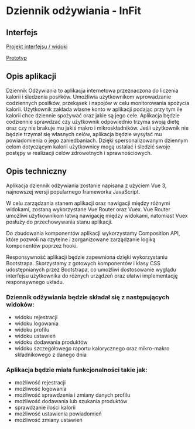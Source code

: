 # Dziennik odżywiania - InFit

## Interfejs
[Projekt interfejsu / widoki](https://marvelapp.com/prototype/c6fj0f3/screens)

[Prototyp](https://marvelapp.com/prototype/c6fj0f3/screen/94319244)

## Opis aplikacji
Dziennik Odżywiania to aplikacja internetowa przeznaczona do liczenia kalorii i śledzenia posiłków. Umożliwia użytkownikom wprowadzanie codziennych posiłków, przekąsek i napojów w celu monitorowania spożycia kalorii.  Użytkownik zakłada własne konto w aplikacji podając przy tym ile kalorii chce dziennie spożywać oraz jakie są jego cele. Aplikacja będzie codziennie sprawdzać czy użytkownik odpowiednio trzyma swoją dietę oraz czy nie brakuje mu jakiś makro i mikroskładników. Jeśli użytkownik nie będzie trzymał się własnych celów, aplikacja będzie wysyłać mu powiadomienia o jego zaniedbaniach. Dzięki spersonalizowanym dziennym celom dotyczącym kalorii użytkownicy mogą ustalać i śledzić swoje postępy w realizacji celów zdrowotnych i sprawnościowych. 

## Opis techniczny

Aplikacja dziennik odżywiania  zostanie napisana z użyciem Vue 3, najnowszej wersji popularnego frameworka JavaScript. 

W celu zarządzania stanem aplikacji oraz nawigacji między różnymi widokami, zostaną wykorzystane Vue Router oraz Vuex. Vue Router umożliwi użytkownikom łatwą nawigację między widokami, natomiast Vuex posłuży do przechowywania stanu aplikacji.

Do zbudowania komponentów aplikacji wykorzystamy Composition API, które pozwoli na czytelne i zorganizowane zarządzanie logiką komponentów poprzez hooki. 

Responsywność aplikacji będzie zapewniona dzięki wykorzystaniu Bootstrapa. Skorzystamy z gotowych komponentów i klasy CSS udostępnianych przez Bootstrapa, co umożliwi dostosowanie wyglądu interfejsu użytkownika do różnych urządzeń oraz ułatwi implementację responsywnego układu.


### Dziennik odżywiania będzie składał się z następujących widoków:
- widoku rejestracji
- widoku logowania
- widoku profilu
- widoku ustawień
- widoku dodawania produktów 
- widoku szczegółowego raportu kalorycznego oraz mikro-makro składnikowego z danego dnia

### Aplikacja będzie miała funkcjonalności takie jak:
- możliwość rejestracji
- możliwość logowania
- możliwość sprawdzenia i zmiany danych profilu
- możliwość dodawania lub szukania produktów
- sprawdzanie ilości kalorii
- możliwość ustawienia powiadomień
- możliwość zmiany ustawień